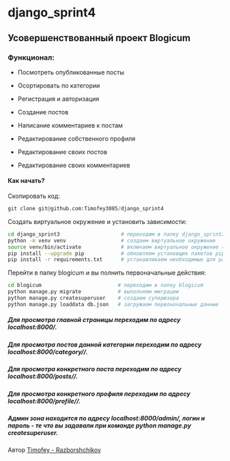 # django_sprint4

## Усовершенствованный проект Blogicum

### Функционал:

- Посмотреть опубликованные посты

- Осортировать по категории

- Регистрация и авторизация

- Создание постов

- Написание комментариев к постам

- Редактирование собственного профиля

- Редактирование своих постов

- Редактирование своих комментариев

#### Как начать?

Скопировать код:
```python
git clone git@github.com:Timofey3085/django_sprint4
```
Создать виртуальное окружение и установить зависимости:
```bash
cd django_sprint3                    # переходим в папку django_sprint3
python -m venv venv                  # создаем виртуальное окружение
source venv/bin/activate             # включаем виртуальное окружение (если у вас не терминал bash замените bin на Scripts)
pip install --upgrade pip            # обновляем установщик пакетов pip
pip install -r requirements.txt      # устанавливаем необходимые для работы проекта зависимости
```
Перейти в папку blogicum и вы полнить первоначальные действия:
```bash
cd blogicum                         # переходим в папку blogicum
python manage.py migrate            # выполняем миграции
python manage.py createsuperuser    # создаем суперюзера
python manage.py loaddata db.json   # загружаем первоначальные данные
```
##### Для просмотра главной страницы переходим по адресу localhost:8000/.

##### Для просмотра постов данной категории переходим по адресу localhost:8000/category/<slug>/.

##### Для просмотра конкретного поста переходим по адресу localhost:8000/posts/<id>/.

##### Для просмотра конкретного профиля переходим по адресу localhost:8000/profile/<slug>/.

##### Админ зона находится по адресу localhost:8000/admin/, логин и пароль - те что вы задавали при команде python manage.py createsuperuser.

Автор
[Timofey - Razborshchikov](https://github.com/Timofey3085)
